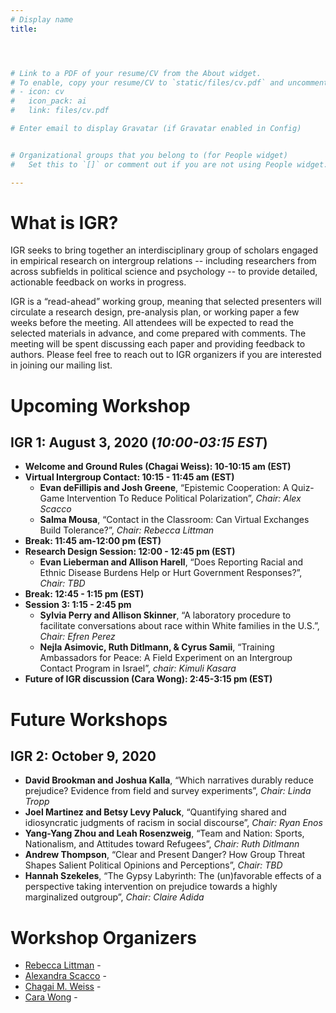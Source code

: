 ```yaml
---
# Display name
title: 




# Link to a PDF of your resume/CV from the About widget.
# To enable, copy your resume/CV to `static/files/cv.pdf` and uncomment the lines below.
# - icon: cv
#   icon_pack: ai
#   link: files/cv.pdf

# Enter email to display Gravatar (if Gravatar enabled in Config)


# Organizational groups that you belong to (for People widget)
#   Set this to `[]` or comment out if you are not using People widget.

---
```

# What is IGR?
IGR seeks to bring together an interdisciplinary group of scholars engaged in empirical research on intergroup relations -- including researchers from across subfields in political science and psychology -- to provide detailed, actionable feedback on works in progress. 

IGR is a “read-ahead” working group, meaning that selected presenters will circulate a research design, pre-analysis plan, or working paper a few weeks before the meeting. All attendees will be expected to read the selected materials in advance, and come prepared with comments. The meeting will be spent discussing each paper and providing feedback to authors. Please feel free to reach out to IGR organizers if you are interested in joining our mailing list. 


# Upcoming Workshop

## **IGR 1: August 3, 2020** (*10:00-03:15 EST*)

* **Welcome and Ground Rules (Chagai Weiss): 10-10:15 am (EST)**
* **Virtual Intergroup Contact: 10:15 - 11:45 am (EST)**
  + **Evan deFillipis and Josh Greene**, “Epistemic Cooperation: A Quiz-Game Intervention To Reduce Political Polarization”, *Chair: Alex Scacco*
  + **Salma Mousa**, “Contact in the Classroom: Can Virtual Exchanges Build Tolerance?”, *Chair: Rebecca Littman*
* **Break: 11:45 am-12:00 pm (EST)**
* **Research Design Session: 12:00 - 12:45 pm (EST)**
  + **Evan Lieberman and Allison Harell**, “Does Reporting Racial and Ethnic Disease Burdens Help or Hurt Government Responses?”, *Chair: TBD*
* **Break: 12:45 - 1:15 pm (EST)**
* **Session 3: 1:15 - 2:45 pm**
  + **Sylvia Perry and Allison Skinner**, “A laboratory procedure to facilitate conversations about race within White families in the U.S.”, *Chair: Efren Perez*
  + **Nejla Asimovic, Ruth Ditlmann, & Cyrus Samii**, “Training Ambassadors for Peace: A Field Experiment on an Intergroup Contact Program in Israel”, *chair: Kimuli Kasara* 
* **Future of IGR discussion (Cara Wong): 2:45-3:15 pm (EST)**


# Future Workshops
 
##  **IGR 2: October 9, 2020** 
* **David Brookman and Joshua Kalla**, “Which narratives durably reduce prejudice? Evidence from field and survey experiments”, *Chair: Linda Tropp*
* **Joel Martinez and Betsy Levy Paluck**, “Quantifying shared and idiosyncratic judgments of racism in social discourse”, *Chair: Ryan Enos*
* **Yang-Yang Zhou and Leah Rosenzweig**, “Team and Nation: Sports, Nationalism, and Attitudes toward Refugees”, *Chair: Ruth Ditlmann*
* **Andrew Thompson**, “Clear and Present Danger? How Group Threat Shapes Salient Political Opinions and Perceptions”, *Chair: TBD*
* **Hannah Szekeles**, “The Gypsy Labyrinth: The (un)favorable effects of a perspective taking intervention on prejudice towards a highly marginalized outgroup”, *Chair: Claire Adida*
 
 
# Workshop Organizers 

 - [Rebecca Littman](http://www.rebeccalittman.com/) - [<i class="fas fa-envelope"></i>](mailto:rlittman@uic.edu)
 - [Alexandra Scacco](https://www.wzb.eu/en/persons/alexandra-scacco) - [<i class="fas fa-envelope"></i>](mailto:alex.scacco@wzb.eu)
 - [Chagai M. Weiss](https://www.chagaimweiss.com/) - [<i class="fas fa-envelope"></i>](mailto:cmweiss3@wisc.edu)
 - [Cara Wong](http://carawong.org/) - [<i class="fas fa-envelope"></i>](mailto:carawong@illinois.edu)

